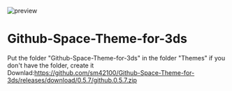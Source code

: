 ![preview](https://user-images.githubusercontent.com/88850999/129820114-c5e74812-509a-4efa-b8c9-cc7cb0a0c92d.png)


# Github-Space-Theme-for-3ds
Put the folder "Github-Space-Theme-for-3ds" in the folder "Themes" if you don't have the folder, create it
Downlad:https://github.com/sm42100/Github-Space-Theme-for-3ds/releases/download/0.5.7/github.0.5.7.zip
